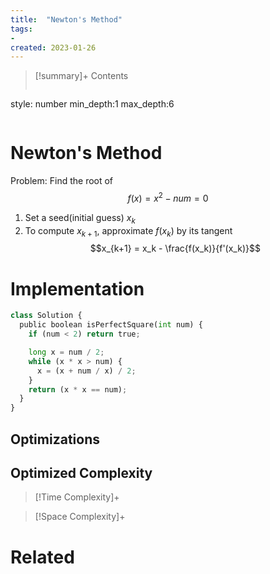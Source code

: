 ```yaml
---
title:  "Newton's Method"
tags:
- 
created: 2023-01-26
---
```


>[!summary]+ Contents
>```toc
style: number
min_depth:1
max_depth:6 
>```


# Newton's Method
Problem: Find the root of 
$$f(x) = x^2 - num = 0$$
1. Set a seed(initial guess) $x_k$
2. To compute $x_{k+1}$, approximate $f(x_k)$ by its tangent
$$x_{k+1} = x_k - \frac{f(x_k)}{f'(x_k)}$$
# Implementation

```python
class Solution {
  public boolean isPerfectSquare(int num) {
    if (num < 2) return true;

    long x = num / 2;
    while (x * x > num) {
      x = (x + num / x) / 2;
    }
    return (x * x == num);
  }
}
```

## Optimizations

## Optimized Complexity

>[!Time Complexity]+

>[!Space Complexity]+



# Related
